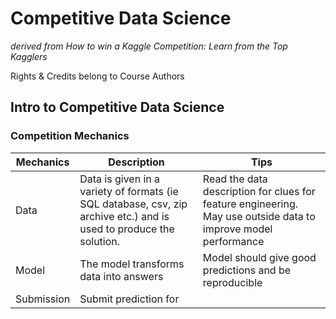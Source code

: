 # Competitive Data Science
_derived from How to win a Kaggle Competition: Learn from the Top Kagglers_

Rights & Credits belong to Course Authors

## Intro to Competitive Data Science
### Competition Mechanics
| Mechanics | Description | Tips |
| --- | --- | --- |
| Data | Data is given in a variety of formats (ie SQL database, csv, zip archive etc.) and is used to produce the solution. | Read the data description for clues for feature engineering. May use outside data to improve model performance |
| Model | The model transforms data into answers | Model should give good predictions and be reproducible |
| Submission | Submit prediction for
